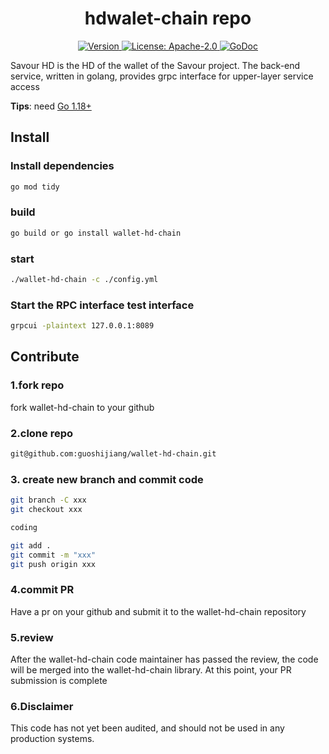 <!--
parent:
  order: false
-->

<div align="center">
  <h1> hdwalet-chain  repo </h1>
</div>

<div align="center">
  <a href="https://github.com/savour-labs/wallet-hd-chain/releases/latest">
    <img alt="Version" src="https://img.shields.io/github/tag/savour-labs/wallet-hd-chain.svg" />
  </a>
  <a href="https://github.com/savour-labs/wallet-hd-chain/blob/main/LICENSE">
    <img alt="License: Apache-2.0" src="https://img.shields.io/github/license/savour-labs/wallet-hd-chain.svg" />
  </a>
  <a href="https://pkg.go.dev/github.com/savour-labs/wallet-hd-chain">
    <img alt="GoDoc" src="https://godoc.org/github.com/savour-labs/wallet-hd-chain?status.svg" />
  </a>
</div>

Savour HD is the HD of the wallet of the Savour project. The back-end service, written in golang, provides grpc interface for upper-layer service access

**Tips**: need [Go 1.18+](https://golang.org/dl/)

## Install

### Install dependencies
```bash
go mod tidy
```
### build
```bash
go build or go install wallet-hd-chain
```

### start 
```bash
./wallet-hd-chain -c ./config.yml
```

### Start the RPC interface test interface

```bash
grpcui -plaintext 127.0.0.1:8089
```

## Contribute

### 1.fork repo

fork wallet-hd-chain to your github

### 2.clone repo

```bash
git@github.com:guoshijiang/wallet-hd-chain.git
```

### 3. create new branch and commit code

```bash
git branch -C xxx
git checkout xxx

coding

git add .
git commit -m "xxx"
git push origin xxx
```

### 4.commit PR

Have a pr on your github and submit it to the wallet-hd-chain repository

### 5.review 

After the wallet-hd-chain code maintainer has passed the review, the code will be merged into the wallet-hd-chain library. At this point, your PR submission is complete

### 6.Disclaimer

This code has not yet been audited, and should not be used in any production systems.
